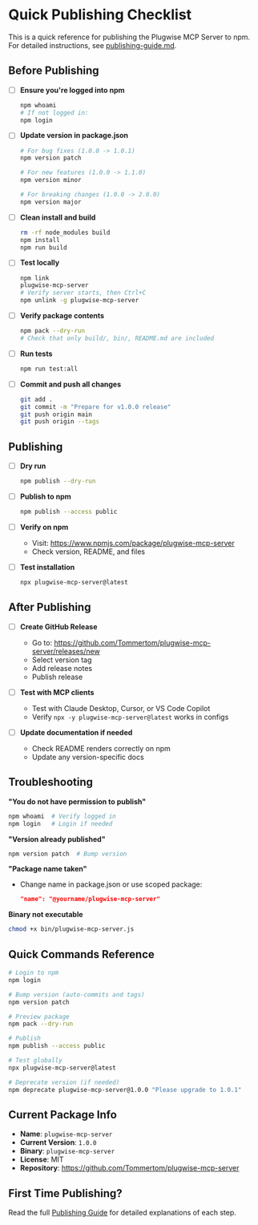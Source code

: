 # Quick Publishing Checklist

This is a quick reference for publishing the Plugwise MCP Server to npm. For detailed instructions, see [publishing-guide.md](./publishing-guide.md).

## Before Publishing

- [ ] **Ensure you're logged into npm**
  ```bash
  npm whoami
  # If not logged in:
  npm login
  ```

- [ ] **Update version in package.json**
  ```bash
  # For bug fixes (1.0.0 -> 1.0.1)
  npm version patch
  
  # For new features (1.0.0 -> 1.1.0)
  npm version minor
  
  # For breaking changes (1.0.0 -> 2.0.0)
  npm version major
  ```

- [ ] **Clean install and build**
  ```bash
  rm -rf node_modules build
  npm install
  npm run build
  ```

- [ ] **Test locally**
  ```bash
  npm link
  plugwise-mcp-server
  # Verify server starts, then Ctrl+C
  npm unlink -g plugwise-mcp-server
  ```

- [ ] **Verify package contents**
  ```bash
  npm pack --dry-run
  # Check that only build/, bin/, README.md are included
  ```

- [ ] **Run tests**
  ```bash
  npm run test:all
  ```

- [ ] **Commit and push all changes**
  ```bash
  git add .
  git commit -m "Prepare for v1.0.0 release"
  git push origin main
  git push origin --tags
  ```

## Publishing

- [ ] **Dry run**
  ```bash
  npm publish --dry-run
  ```

- [ ] **Publish to npm**
  ```bash
  npm publish --access public
  ```

- [ ] **Verify on npm**
  - Visit: https://www.npmjs.com/package/plugwise-mcp-server
  - Check version, README, and files

- [ ] **Test installation**
  ```bash
  npx plugwise-mcp-server@latest
  ```

## After Publishing

- [ ] **Create GitHub Release**
  - Go to: https://github.com/Tommertom/plugwise-mcp-server/releases/new
  - Select version tag
  - Add release notes
  - Publish release

- [ ] **Test with MCP clients**
  - Test with Claude Desktop, Cursor, or VS Code Copilot
  - Verify `npx -y plugwise-mcp-server@latest` works in configs

- [ ] **Update documentation if needed**
  - Check README renders correctly on npm
  - Update any version-specific docs

## Troubleshooting

**"You do not have permission to publish"**
```bash
npm whoami  # Verify logged in
npm login   # Login if needed
```

**"Version already published"**
```bash
npm version patch  # Bump version
```

**"Package name taken"**
- Change name in package.json or use scoped package:
  ```json
  "name": "@yourname/plugwise-mcp-server"
  ```

**Binary not executable**
```bash
chmod +x bin/plugwise-mcp-server.js
```

## Quick Commands Reference

```bash
# Login to npm
npm login

# Bump version (auto-commits and tags)
npm version patch

# Preview package
npm pack --dry-run

# Publish
npm publish --access public

# Test globally
npx plugwise-mcp-server@latest

# Deprecate version (if needed)
npm deprecate plugwise-mcp-server@1.0.0 "Please upgrade to 1.0.1"
```

## Current Package Info

- **Name**: `plugwise-mcp-server`
- **Current Version**: `1.0.0`
- **Binary**: `plugwise-mcp-server`
- **License**: MIT
- **Repository**: https://github.com/Tommertom/plugwise-mcp-server

## First Time Publishing?

Read the full [Publishing Guide](./publishing-guide.md) for detailed explanations of each step.
